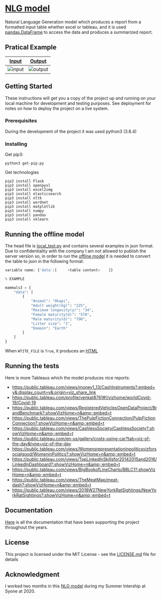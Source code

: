 # [NLG model](https://github.com/Joao-Tiago-Almeida/NLG-model/tree/master/offline%20model)

Natural Language Generation model which produces a report from a formatted input table whether excel or tableau, and it is used [pandas.DataFrame](https://pandas.pydata.org/pandas-docs/stable/reference/api/pandas.DataFrame.html) to access the data and produces a summarized report.

## Pratical Example

[Input](https://public.tableau.com/views/RegionalSampleWorkbook/Storms?:embed=y&:showVizHome=n&:jsdebug=y&:bootstrapWhenNotified=y&:tabs=n&:apiID=handler0)  | [Output](https://joao-tiago-almeida.github.io/NLG-model/)
------------- | -------------
![input](https://user-images.githubusercontent.com/39059647/94350049-52af6500-0042-11eb-94f9-f6037ee6a8b0.png)| ![output](https://user-images.githubusercontent.com/39059647/94350048-5216ce80-0042-11eb-91e7-9f8e4caf6542.png) 

## Getting Started

These instructions will get you a copy of the project up and running on your local machine for development and testing purposes. See deployment for notes on how to deploy the project on a live system.

### Prerequisites

During the development of the project it was used python3 (3.8.4)


### Installing

Get pip3:
```
python3 get-pip.py
```
Get technologies
```
pip3 install Flask
pip3 install openpyxl
pip3 install excel2img
pip3 install elasticsearch
pip3 install nltk
pip3 install wordnet
pip3 install matplotlib
pip3 install numpy
pip3 install pandas
pip3 install sklearn
```

## Running the offline model

The head file is [local_test.py](https://github.com/Joao-Tiago-Almeida/NLG-model/blob/master/offline%20model/local_test.py) and contains several examples in json format. Due to confidentiality with the company I am not allowed to publish the server version so, in order to run the [offline model](https://github.com/Joao-Tiago-Almeida/NLG-model/tree/master/offline%20model) it is needed to convert the table to json in the following format:
```python
variable name: {'data':[     <table content>    ]}

% EXAMPLE

mammals3 = {
    "data": [
        {
            "Animal": "Okapi",
            "Adult weight(kg)": "225",
            "Maximum longevity(y)": "34",
            "Female maturity(d)": "578",
            "Male maturity(d)": "790",
            "Litter size": "1",
            "Domain": "Earth"
        }
    ]
}
```
When `WTITE_FILE` is `True`, it produces an [HTML](https://github.com/Joao-Tiago-Almeida/NLG-model/blob/master/docs/index.html)

## Running the tests

Here is more Tableaus which the model produces nice reports:
- https://public.tableau.com/views/money1_13/CashInstruments?:embed=y&:display_count=y&:origin=viz_share_link
- https://public.tableau.com/profile/venkat8761#!/vizhome/worldCovid-19/Covid-19
- https://public.tableau.com/views/RegisteredVehiclesOpenDataProject/BrandBenchmark?:showVizHome=n&amp;:embed=t
- https://public.tableau.com/views/ThePulpFictionConnection/PulpFictionConnection?:showVizHome=n&amp;:embed=t
- https://public.tableau.com/views/CashlessSociety/CashlessSociety?:showVizHome=n&amp;:embed=t
- https://public.tableau.com/en-us/gallery/costs-using-car?tab=viz-of-the-day&type=viz-of-the-day
- https://public.tableau.com/views/Womensrepresentationinpoliticsvizforsocialgood/WomeninPolitics?:showVizHome=n&amp;:embed=t
- https://public.tableau.com/views/TopLinkedInSkillsfor20142015and2016/LinkedInDashboard?:showVizHome=n&amp;:embed=t
- https://public.tableau.com/views/BigBookofLineCharts/BBLC1?:showVizHome=n&amp;:embed=t
- https://public.tableau.com/views/TheMeatMap/meat-dash?:showVizHome=n&amp;:embed=t
- https://public.tableau.com/views/2018W27NewYorkRatSightings/NewYorkRatSightings?:showVizHome=n&amp;:embed=t

## Documentation

[Here](https://github.com/Joao-Tiago-Almeida/NLG-model/tree/master/Documentation) is all the documentation that have been supporting the project throughout the years.

## License

This project is licensed under the MIT License - see the [LICENSE.md](https://github.com/Joao-Tiago-Almeida/NLG-model/blob/master/LICENSE) file for details

## Acknowledgment

I worked two months in this [NLG model](https://github.com/Joao-Tiago-Almeida/NLG-model/tree/master/offline%20model) during my Summer Intership at Syone at 2020.
